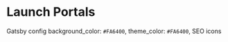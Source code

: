 # Launch Portals

Gatsby config
        background_color: `#FA6400`,
        theme_color: `#FA6400`,
SEO icons